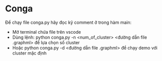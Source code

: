 # Conga
Để chạy file conga.py hãy đọc kỹ comment ở trong hàm main:
- Mở terminal chứa file trên vscode
- Dùng lệnh: python conga.py -n <num_of_cluster> <đường dẫn file .graphml> để lựa chọn số cluster
- Hoặc python conga.py -d <đường dẫn file .graphml> để chạy demo với cluster mặc định
